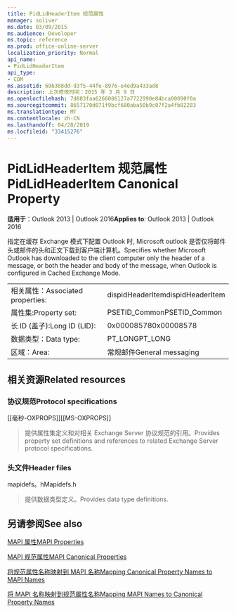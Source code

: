 ```yaml
---
title: PidLidHeaderItem 规范属性
manager: soliver
ms.date: 03/09/2015
ms.audience: Developer
ms.topic: reference
ms.prod: office-online-server
localization_priority: Normal
api_name:
- PidLidHeaderItem
api_type:
- COM
ms.assetid: 69b308dd-d3f5-44fe-8976-e4ed9a433ad8
description: 上次修改时间：2015 年 3 月 9 日
ms.openlocfilehash: 7d883faa6266086127a7722990e84bca00090f0a
ms.sourcegitcommit: 8657170d071f9bcf680aba50b9c07f2a4fb82283
ms.translationtype: MT
ms.contentlocale: zh-CN
ms.lasthandoff: 04/28/2019
ms.locfileid: "33415276"
---
```

# <a name="pidlidheaderitem-canonical-property"></a><span data-ttu-id="ce781-103">PidLidHeaderItem 规范属性</span><span class="sxs-lookup"><span data-stu-id="ce781-103">PidLidHeaderItem Canonical Property</span></span>

  
  
<span data-ttu-id="ce781-104">**适用于**：Outlook 2013 | Outlook 2016</span><span class="sxs-lookup"><span data-stu-id="ce781-104">**Applies to**: Outlook 2013 | Outlook 2016</span></span> 
  
<span data-ttu-id="ce781-105">指定在缓存 Exchange 模式下配置 Outlook 时, Microsoft outlook 是否仅将邮件头或邮件的头和正文下载到客户端计算机。</span><span class="sxs-lookup"><span data-stu-id="ce781-105">Specifies whether Microsoft Outlook has downloaded to the client computer only the header of a message, or both the header and body of the message, when Outlook is configured in Cached Exchange Mode.</span></span>
  
|||
|:-----|:-----|
|<span data-ttu-id="ce781-106">相关属性：</span><span class="sxs-lookup"><span data-stu-id="ce781-106">Associated properties:</span></span>  <br/> |<span data-ttu-id="ce781-107">dispidHeaderItem</span><span class="sxs-lookup"><span data-stu-id="ce781-107">dispidHeaderItem</span></span>  <br/> |
|<span data-ttu-id="ce781-108">属性集:</span><span class="sxs-lookup"><span data-stu-id="ce781-108">Property set:</span></span>  <br/> |<span data-ttu-id="ce781-109">PSETID_Common</span><span class="sxs-lookup"><span data-stu-id="ce781-109">PSETID_Common</span></span>  <br/> |
|<span data-ttu-id="ce781-110">长 ID (盖子):</span><span class="sxs-lookup"><span data-stu-id="ce781-110">Long ID (LID):</span></span>  <br/> |<span data-ttu-id="ce781-111">0x00008578</span><span class="sxs-lookup"><span data-stu-id="ce781-111">0x00008578</span></span>  <br/> |
|<span data-ttu-id="ce781-112">数据类型：</span><span class="sxs-lookup"><span data-stu-id="ce781-112">Data type:</span></span>  <br/> |<span data-ttu-id="ce781-113">PT_LONG</span><span class="sxs-lookup"><span data-stu-id="ce781-113">PT_LONG</span></span>  <br/> |
|<span data-ttu-id="ce781-114">区域：</span><span class="sxs-lookup"><span data-stu-id="ce781-114">Area:</span></span>  <br/> |<span data-ttu-id="ce781-115">常规邮件</span><span class="sxs-lookup"><span data-stu-id="ce781-115">General messaging</span></span>  <br/> |
   
## <a name="related-resources"></a><span data-ttu-id="ce781-116">相关资源</span><span class="sxs-lookup"><span data-stu-id="ce781-116">Related resources</span></span>

### <a name="protocol-specifications"></a><span data-ttu-id="ce781-117">协议规范</span><span class="sxs-lookup"><span data-stu-id="ce781-117">Protocol specifications</span></span>

<span data-ttu-id="ce781-118">[[毫秒-OXPROPS]]</span><span class="sxs-lookup"><span data-stu-id="ce781-118">[[MS-OXPROPS]]</span></span> 
  
> <span data-ttu-id="ce781-119">提供属性集定义和对相关 Exchange Server 协议规范的引用。</span><span class="sxs-lookup"><span data-stu-id="ce781-119">Provides property set definitions and references to related Exchange Server protocol specifications.</span></span>
    
### <a name="header-files"></a><span data-ttu-id="ce781-120">头文件</span><span class="sxs-lookup"><span data-stu-id="ce781-120">Header files</span></span>

<span data-ttu-id="ce781-121">mapidefs。h</span><span class="sxs-lookup"><span data-stu-id="ce781-121">Mapidefs.h</span></span>
  
> <span data-ttu-id="ce781-122">提供数据类型定义。</span><span class="sxs-lookup"><span data-stu-id="ce781-122">Provides data type definitions.</span></span>
    
## <a name="see-also"></a><span data-ttu-id="ce781-123">另请参阅</span><span class="sxs-lookup"><span data-stu-id="ce781-123">See also</span></span>



[<span data-ttu-id="ce781-124">MAPI 属性</span><span class="sxs-lookup"><span data-stu-id="ce781-124">MAPI Properties</span></span>](mapi-properties.md)
  
[<span data-ttu-id="ce781-125">MAPI 规范属性</span><span class="sxs-lookup"><span data-stu-id="ce781-125">MAPI Canonical Properties</span></span>](mapi-canonical-properties.md)
  
[<span data-ttu-id="ce781-126">将规范属性名称映射到 MAPI 名称</span><span class="sxs-lookup"><span data-stu-id="ce781-126">Mapping Canonical Property Names to MAPI Names</span></span>](mapping-canonical-property-names-to-mapi-names.md)
  
[<span data-ttu-id="ce781-127">将 MAPI 名称映射到规范属性名称</span><span class="sxs-lookup"><span data-stu-id="ce781-127">Mapping MAPI Names to Canonical Property Names</span></span>](mapping-mapi-names-to-canonical-property-names.md)

